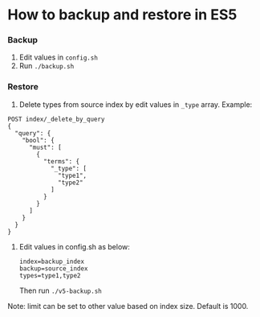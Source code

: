 # How to backup and restore in ES5


### Backup
>
1. Edit values in `config.sh`
2. Run `./backup.sh`



### Restore
>
1. Delete types from source index by edit values in `_type` array.
    Example:

  ```
  POST index/_delete_by_query
  {
    "query": {
      "bool": {
        "must": [
          {
            "terms": {
              "_type": [
                "type1",
                "type2"
              ]
            }
          }
        ]
      }
    }
  }
  ```

1. Edit values in config.sh as below:
    ```
    index=backup_index
    backup=source_index
    types=type1,type2
    ```
   Then run `./v5-backup.sh`

Note: limit can be set to other value based on index size. Default is 1000.